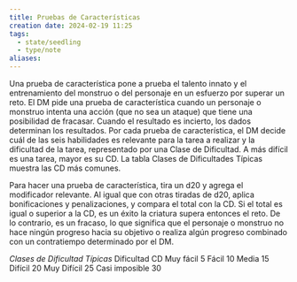 ```yaml
---
title: Pruebas de Características
creation date: 2024-02-19 11:25
tags:
  - state/seedling
  - type/note
aliases:
---
```

Una prueba de característica pone a prueba el talento innato y el entrenamiento del monstruo o del personaje en un esfuerzo por superar un reto.
El DM pide una prueba de característica cuando un personaje o monstruo intenta una acción (que no sea un ataque) que tiene una posibilidad de fracasar. Cuando el resultado es incierto, los dados determinan los resultados.
Por cada prueba de característica, el DM decide cuál de las seis habilidades es relevante para la tarea a realizar y la dificultad de la tarea, representado por una Clase de Dificultad. A más difícil es una tarea, mayor es su CD. La tabla Clases de Dificultades Típicas muestra las CD más comunes.

Para hacer una prueba de característica, tira un d20 y agrega el modificador relevante. Al igual que con otras tiradas de d20, aplica bonificaciones y penalizaciones, y compara el total con la CD. Si el total es igual o superior a la CD, es un éxito la criatura supera entonces el reto. De lo contrario, es un fracaso, lo que significa que el personaje o monstruo no hace ningún progreso hacia su objetivo o realiza algún progreso combinado con un contratiempo determinado por el
DM.

*Clases de Dificultad Típicas*
Dificultad                  CD
Muy fácil                    5
Fácil                          10
Media                        15
Difícil                         20
Muy Difícil                 25
Casi imposible          30